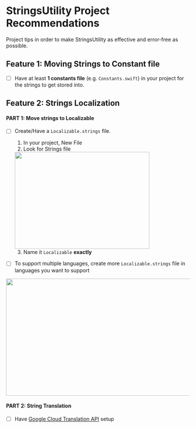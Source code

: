 # StringsUtility Project Recommendations
Project tips in order to make StringsUtility as effective and error-free as possible.

## Feature 1: Moving Strings to Constant file
- [ ] Have at least __1 constants file__ (e.g. ```Constants.swift```) in your project for the strings to get stored into.

## Feature 2: Strings Localization

#### PART 1: Move strings to Localizable
- [ ] Create/Have a ```Localizable.strings``` file.
    1. In your project, New File
    2. Look for Strings file
    <img src="https://github.com/SamuelFolledo/StringsUtility/blob/master/static/pics/localizableFile.png" width="369" height="265">
    
    3. Name it ```Localizable``` __exactly__

- [ ] To support multiple languages, create more ```Localizable.strings``` file in languages you want to support
<img src="https://github.com/SamuelFolledo/StringsUtility/blob/master/static/gifs/multipleLocalizable.gif" width="640" height="320">

#### PART 2: String Translation
- [ ] Have [Google Cloud Translation API](https://console.cloud.google.com/apis/library/translate.googleapis.com?q=translation&project=go-makesite&folder&organizationId) setup